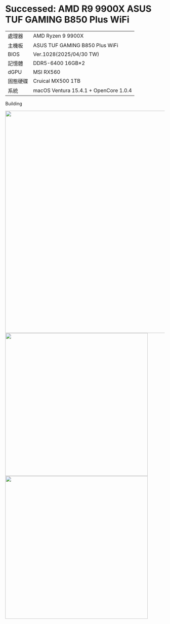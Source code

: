 # Successed: AMD R9 9900X ASUS TUF GAMING B850 Plus WiFi
<table>
  <tr>
    <td>處理器</td><td>AMD Ryzen 9 9900X</td>
  </tr>
  <tr>
    <td>主機板</td><td>ASUS TUF GAMING B850 Plus WiFi</td>
  </tr>
  <tr>
    <td>BIOS</td><td>Ver.1028(2025/04/30 TW)</td>
  </tr>
  <tr>  
    <td>記憶體</td><td>DDR5-6400 16GB*2</td>
  </tr>
  <tr>
    <td>dGPU</td><td>MSI RX560</td>
  </tr>
  <tr>  
    <td>固態硬碟</td><td>Cruical MX500 1TB</td>
  </tr>
  <tr>
    <td>系統</td><td>macOS Ventura 15.4.1 + OpenCore 1.0.4</td>
  </tr>  
</table>

Building

<img width="700" src="https://github.com/user-attachments/assets/18a07b9e-c602-46ba-a047-e2050c5b4336"><br>
<img width="450" src="https://github.com/user-attachments/assets/2655c593-0d8e-4406-bd0d-a0584cc84a27"><br>
<img width="450" src="https://github.com/user-attachments/assets/7536b84d-3594-446f-b12d-6b834ece3a13"><br>
